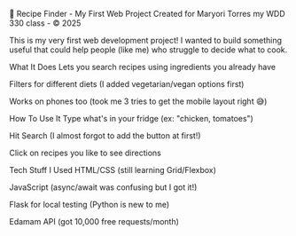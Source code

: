 🍳 Recipe Finder - My First Web Project
Created for Maryori Torres my WDD 330 class - © 2025

This is my very first web development project! I wanted to build something useful that could help people (like me) who struggle to decide what to cook.

What It Does
Lets you search recipes using ingredients you already have

Filters for different diets (I added vegetarian/vegan options first)

Works on phones too (took me 3 tries to get the mobile layout right 😅)

How To Use It
Type what's in your fridge (ex: "chicken, tomatoes")

Hit Search (I almost forgot to add the button at first!)

Click on recipes you like to see directions

Tech Stuff I Used
HTML/CSS (still learning Grid/Flexbox)

JavaScript (async/await was confusing but I got it!)

Flask for local testing (Python is new to me)

Edamam API (got 10,000 free requests/month)

